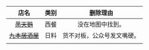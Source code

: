|                             店名                             | 类别 |          删除理由          |
| :----------------------------------------------------------: | :--: | :------------------------: |
| [~~黑天鹅~~](https://www.bilibili.com/video/BV1Pv4y1z7vf/?spm_id_from=333.999.0.0&vd_source=d5f565a3bfab469f3f3ab91fe4c39523) | 西餐 |      没在地图中找到。      |
| [~~九本居酒屋~~](https://www.bilibili.com/video/BV1op4y137n6/?spm_id_from=333.999.0.0) | 日料 | 货不对板，公众号发文嘴硬。 |
|                                                              |      |                            |

